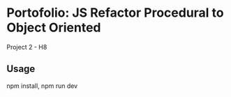 # Portofolio: JS Refactor Procedural to Object Oriented
Project 2 - H8

## Usage

npm install, npm run dev
